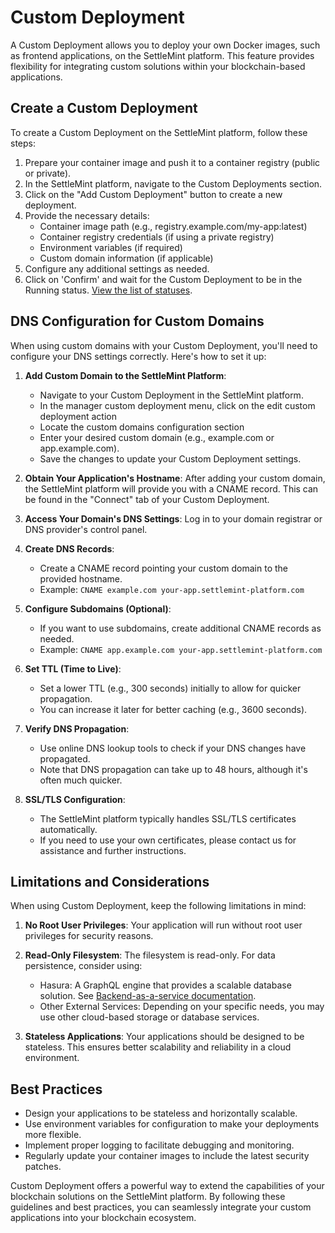 # Custom Deployment

A Custom Deployment allows you to deploy your own Docker images, such as frontend applications, on the SettleMint platform. This feature provides flexibility for integrating custom solutions within your blockchain-based applications.

## Create a Custom Deployment

To create a Custom Deployment on the SettleMint platform, follow these steps:

1. Prepare your container image and push it to a container registry (public or private).
2. In the SettleMint platform, navigate to the Custom Deployments section.
3. Click on the "Add Custom Deployment" button to create a new deployment.
4. Provide the necessary details:
   - Container image path (e.g., registry.example.com/my-app:latest)
   - Container registry credentials (if using a private registry)
   - Environment variables (if required)
   - Custom domain information (if applicable)
5. Configure any additional settings as needed.
6. Click on 'Confirm' and wait for the Custom Deployment to be in the Running status. [View the list of statuses](../reference/14_statuses.md).

## DNS Configuration for Custom Domains

When using custom domains with your Custom Deployment, you'll need to configure your DNS settings correctly. Here's how to set it up:

1. **Add Custom Domain to the SettleMint Platform**:
   - Navigate to your Custom Deployment in the SettleMint platform.
   - In the manager custom deployment menu, click on the edit custom deployment action
   - Locate the custom domains configuration section
   - Enter your desired custom domain (e.g., example.com or app.example.com).
   - Save the changes to update your Custom Deployment settings.

2. **Obtain Your Application's Hostname**: After adding your custom domain, the SettleMint platform will provide you with a CNAME record. This can be found in the "Connect" tab of your Custom Deployment.

3. **Access Your Domain's DNS Settings**: Log in to your domain registrar or DNS provider's control panel.

4. **Create DNS Records**:
   - Create a CNAME record pointing your custom domain to the provided hostname.
   - Example: `CNAME example.com your-app.settlemint-platform.com`

5. **Configure Subdomains (Optional)**:
   - If you want to use subdomains, create additional CNAME records as needed.
   - Example: `CNAME app.example.com your-app.settlemint-platform.com`

6. **Set TTL (Time to Live)**:
   - Set a lower TTL (e.g., 300 seconds) initially to allow for quicker propagation.
   - You can increase it later for better caching (e.g., 3600 seconds).

7. **Verify DNS Propagation**:
   - Use online DNS lookup tools to check if your DNS changes have propagated.
   - Note that DNS propagation can take up to 48 hours, although it's often much quicker.

8. **SSL/TLS Configuration**:
   - The SettleMint platform typically handles SSL/TLS certificates automatically.
   - If you need to use your own certificates, please contact us for assistance and further instructions.

## Limitations and Considerations

When using Custom Deployment, keep the following limitations in mind:

1. **No Root User Privileges**: Your application will run without root user privileges for security reasons.

2. **Read-Only Filesystem**: The filesystem is read-only. For data persistence, consider using:
   - Hasura: A GraphQL engine that provides a scalable database solution. See [Backend-as-a-service
 documentation](../backend-as-a-service).
   - Other External Services: Depending on your specific needs, you may use other cloud-based storage or database services.

3. **Stateless Applications**: Your applications should be designed to be stateless. This ensures better scalability and reliability in a cloud environment.

## Best Practices

- Design your applications to be stateless and horizontally scalable.
- Use environment variables for configuration to make your deployments more flexible.
- Implement proper logging to facilitate debugging and monitoring.
- Regularly update your container images to include the latest security patches.

Custom Deployment offers a powerful way to extend the capabilities of your blockchain solutions on the SettleMint platform. By following these guidelines and best practices, you can seamlessly integrate your custom applications into your blockchain ecosystem.

